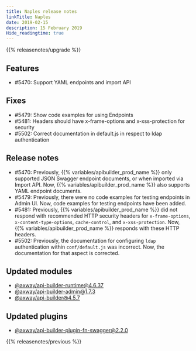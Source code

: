 ```yaml
---
title: Naples release notes
linkTitle: Naples
date: 2019-02-15
description: 15 February 2019
Hide_readingtime: true
---
```


{{% releasenotes/upgrade %}}

## Features

* #5470: Support YAML endpoints and import API

## Fixes

* #5479: Show code examples for using Endpoints
* #5481: Headers should have x-frame-options and x-xss-protection for security
* #5502: Correct documentation in default.js in respect to ldap authentication

## Release notes

* #5470: Previously, {{% variables/apibuilder_prod_name %}} only supported JSON Swagger endpoint documents, or when imported via Import API. Now, {{% variables/apibuilder_prod_name %}} also supports YAML endpoint documents.
* #5479: Previously, there were no code examples for testing endpoints in Admin UI. Now, code examples for testing endpoints have been added.
* #5481: Previously, {{% variables/apibuilder_prod_name %}} did not respond with recommended HTTP security headers for `x-frame-options`, `x-content-type-options`, `cache-control`, and `x-xss-protection`. Now, {{% variables/apibuilder_prod_name %}} responds with these HTTP headers.
* #5502: Previously, the documentation for configuring `ldap` authentication within `conf/default.js` was incorrect. Now, the documentation for that aspect is corrected.

## Updated modules

* [@axway/api-builder-runtime@4.6.37](https://www.npmjs.com/package/@axway/api-builder-runtime/v/4.6.37)
* [@axway/api-builder-admin@1.7.3](https://www.npmjs.com/package/@axway/api-builder-admin/v/1.7.3)
* [@axway/api-builder@4.5.7](https://www.npmjs.com/package/@axway/api-builder/v/4.5.7)

## Updated plugins

* [@axway/api-builder-plugin-fn-swagger@2.2.0](https://www.npmjs.com/package/@axway/api-builder-plugin-fn-swagger/v/2.2.0)


{{% releasenotes/previous %}}
